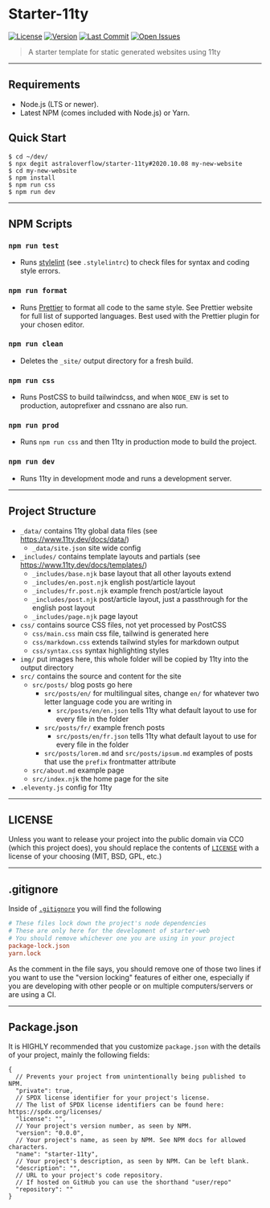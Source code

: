 # Starter-11ty

[![License][license-img]](https://github.com/astraloverflow/starter-11ty/blob/master/LICENSE)
[![Version][version-img]](https://github.com/astraloverflow/starter-11ty/releases)
[![Last Commit][last-commit-img]](https://github.com/astraloverflow/starter-11ty/commits/master)
[![Open Issues][issues-img]](https://github.com/astraloverflow/starter-11ty/issues)

> A starter template for static generated websites using 11ty

---

## Requirements

- Node.js (LTS or newer).
- Latest NPM (comes included with Node.js) or Yarn.

## Quick Start

```shell
$ cd ~/dev/
$ npx degit astraloverflow/starter-11ty#2020.10.08 my-new-website
$ cd my-new-website
$ npm install
$ npm run css
$ npm run dev
```

---

## NPM Scripts

### `npm run test`

- Runs [stylelint](https://stylelint.io) (see `.stylelintrc`) to check files for syntax and coding style errors.

### `npm run format`

- Runs [Prettier](https://prettier.io) to format all code to the same style. See Prettier website for full list of supported languages. Best used with the Prettier plugin for your chosen editor.

### `npm run clean`

- Deletes the `_site/` output directory for a fresh build.

### `npm run css`

- Runs PostCSS to build tailwindcss, and when `NODE_ENV` is set to production, autoprefixer and cssnano are also run.

### `npm run prod`

- Runs `npm run css` and then 11ty in production mode to build the project.

### `npm run dev`

- Runs 11ty in development mode and runs a development server.

---

## Project Structure

- `_data/` contains 11ty global data files (see https://www.11ty.dev/docs/data/)
  - `_data/site.json` site wide config
- `_includes/` contains template layouts and partials (see https://www.11ty.dev/docs/templates/)
  - `_includes/base.njk` base layout that all other layouts extend
  - `_includes/en.post.njk` english post/article layout
  - `_includes/fr.post.njk` example french post/article layout
  - `_includes/post.njk` post/article layout, just a passthrough for the english post layout
  - `_includes/page.njk` page layout
- `css/` contains source CSS files, not yet processed by PostCSS
  - `css/main.css` main css file, tailwind is generated here
  - `css/markdown.css` extends tailwind styles for markdown output
  - `css/syntax.css` syntax highlighting styles
- `img/` put images here, this whole folder will be copied by 11ty into the output directory
- `src/` contains the source and content for the site
  - `src/posts/` blog posts go here
    - `src/posts/en/` for multilingual sites, change `en/` for whatever two letter language code you are writing in
      - `src/posts/en/en.json` tells 11ty what default layout to use for every file in the folder
    - `src/posts/fr/` example french posts
      - `src/posts/en/fr.json` tells 11ty what default layout to use for every file in the folder
    - `src/posts/lorem.md` and `src/posts/ipsum.md` examples of posts that use the `prefix` frontmatter attribute
  - `src/about.md` example page
  - `src/index.njk` the home page for the site
- `.eleventy.js` config for 11ty

---

## LICENSE

Unless you want to release your project into the public domain via CC0 (which this project does), you should replace the contents of [`LICENSE`](./LICENSE) with a license of your choosing (MIT, BSD, GPL, etc.)

---

## .gitignore

Inside of [`.gitignore`](./.gitignore) you will find the following

```ini
# These files lock down the project's node dependencies
# These are only here for the development of starter-web
# You should remove whichever one you are using in your project
package-lock.json
yarn.lock
```

As the comment in the file says, you should remove one of those two lines if you want to use the "version locking" features of either one, especially if you are developing with other people or on multiple computers/servers or are using a CI.

---

## Package.json

It is HIGHLY recommended that you customize `package.json` with the details of your project, mainly the following fields:

```jsonc
{
  // Prevents your project from unintentionally being published to NPM.
  "private": true,
  // SPDX license identifier for your project's license.
  // The list of SPDX license identifiers can be found here: https://spdx.org/licenses/
  "license": "",
  // Your project's version number, as seen by NPM.
  "version": "0.0.0",
  // Your project's name, as seen by NPM. See NPM docs for allowed characters.
  "name": "starter-11ty",
  // Your project's description, as seen by NPM. Can be left blank.
  "description": "",
  // URL to your project's code repository.
  // If hosted on GitHub you can use the shorthand "user/repo"
  "repository": ""
}
```

[license-img]: https://img.shields.io/github/license/astraloverflow/starter-11ty.svg
[version-img]: https://img.shields.io/github/release/astraloverflow/starter-11ty.svg
[last-commit-img]: https://img.shields.io/github/last-commit/astraloverflow/starter-11ty.svg
[issues-img]: https://img.shields.io/github/issues-raw/astraloverflow/starter-11ty.svg
